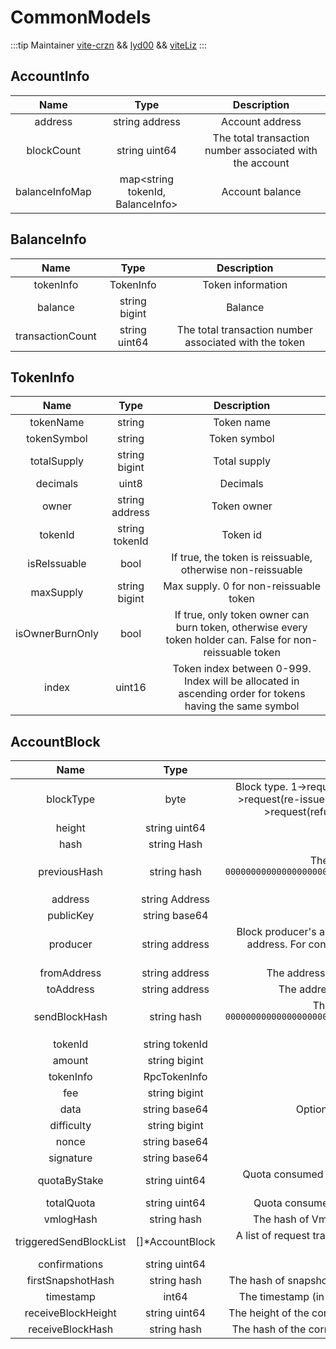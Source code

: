 # CommonModels
:::tip Maintainer
[vite-crzn](https://github.com/vite-crzn) && [lyd00](https://github.com/lyd00) && [viteLiz](https://github.com/viteLiz)
:::

## AccountInfo
|  Name  | Type | Description |
|:------------:|:-----------:|:-----:|
| address | string address| Account address |
| blockCount | string uint64| The total transaction number associated with the account |
| balanceInfoMap | map<string tokenId, BalanceInfo> | Account balance |

## BalanceInfo
|  Name  | Type | Description |
|:------------:|:-----------:|:-----:|
| tokenInfo | TokenInfo | Token information |
| balance | string bigint| Balance |
| transactionCount | string uint64| The total transaction number associated with the token |

## TokenInfo
|  Name  | Type | Description |
|:------------:|:-----------:|:-----:|
| tokenName |  string | Token name |
| tokenSymbol | string | Token symbol |
| totalSupply | string bigint | Total supply |
| decimals | uint8 | Decimals |
| owner | string address | Token owner |
| tokenId | string tokenId | Token id |
| isReIssuable | bool | If true, the token is reissuable, otherwise non-reissuable |
| maxSupply | string bigint | Max supply. 0 for non-reissuable token |
| isOwnerBurnOnly | bool | If true, only token owner can burn token, otherwise every token holder can. False for non-reissuable token |
| index | uint16 | Token index between 0-999. Index will be allocated in ascending order for tokens having the same symbol |

## AccountBlock
|  Name  | Type | Description |
|:------------:|:-----------:|:-----:|
| blockType | byte | Block type. 1->request(create contract). 2->request(transfer). 3->request(re-issue token). 4->response. 5->response(failed). 6->request(refund by contract). 7->response(genesis). |
| height | string uint64 | Block height |
| hash | string Hash | Transaction hash |
| previousHash | string hash | The hash of previous transaction. `0000000000000000000000000000000000000000000000000000000000000000` for the first transaction |
| address| string Address | Account address|
| publicKey| string base64 | Public key |
| producer |string address | Block producer's address. For user account, producer is account address. For contract account, producer is the supernode of delegate consensus group |
| fromAddress |string address | The address of whom the transaction was sent from |
| toAddress|string address | The address of whom the transaction is sent to |
| sendBlockHash | string  hash | The hash of request transaction. `0000000000000000000000000000000000000000000000000000000000000000` for response |
| tokenId |string tokenId | Token id |
| amount |string bigint | Transfer amount |
| tokenInfo | RpcTokenInfo| Token info |
| fee | string bigint | Fee |
| data | string base64| Optional data the transaction may carry |
| difficulty | string bigint | PoW difficulty |
| nonce | string base64 | PoW nonce |
| signature | string base64 | Signature |
| quotaByStake | string uint64 | Quota consumed by the transaction, excluding quota obtained through PoW |
| totalQuota | string uint64 | Quota consumed by the transaction. PoW quota included. |
| vmlogHash | string hash  | The hash of Vmlog generated by smart contract response |
| triggeredSendBlockList | []*AccountBlock | A list of request transactions sent from within the block. RS block only |
| confirmations |string uint64 | Confirmation number |
| firstSnapshotHash | string hash | The hash of snapshot block by which the transaction is snapshotted |
| timestamp | int64 | The timestamp (in second) when the transaction is snapshotted |
| receiveBlockHeight | string uint64 | The height of the corresponding response transaction. Request only |
| receiveBlockHash | string hash | The hash of the corresponding response transaction. Request only |
